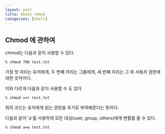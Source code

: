 ```yaml
---
layout: post
title: About chmod
categories: [shell]
---
```


## Chmod 에 관하여

chmod는 다음과 같이 사용할 수 있다.

```
% chmod 700 test.txt
```

가장 첫 자리는 유저에게, 두 번째 자리는 그룹에게, 세 번째 자리는 그 외 사용자 권한에 대한 숫자이다.

이와 다르게 다음과 같이 사용할 수 도 있다

```
% chmod u+r test.txt
```
위의 코드는 유저에게 읽는 권한을 추가로 부여해준다는 뜻이다.

다음과 같이 'a'를 사용하여 모든 대상(user, group, others)에게 변활를 줄 수 있다.

```
% chmod a=w test.txt
```
